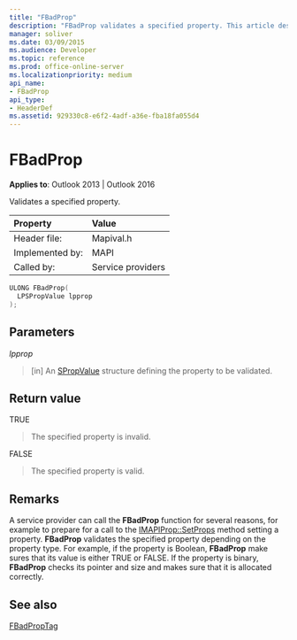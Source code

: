 ```yaml
---
title: "FBadProp"
description: "FBadProp validates a specified property. This article describes its syntax, parameters, return value, and remarks."
manager: soliver
ms.date: 03/09/2015
ms.audience: Developer
ms.topic: reference
ms.prod: office-online-server
ms.localizationpriority: medium
api_name:
- FBadProp
api_type:
- HeaderDef
ms.assetid: 929330c8-e6f2-4adf-a36e-fba18fa055d4
---
```


# FBadProp

  
  
**Applies to**: Outlook 2013 | Outlook 2016 
  
Validates a specified property. 
  
|Property |Value |
|:-----|:-----|
|Header file:  <br/> |Mapival.h  <br/> |
|Implemented by:  <br/> |MAPI  <br/> |
|Called by:  <br/> |Service providers  <br/> |
   
```cpp
ULONG FBadProp(
  LPSPropValue lpprop
);
```

## Parameters

 _lpprop_
  
> [in] An [SPropValue](spropvalue.md) structure defining the property to be validated. 
    
## Return value

TRUE 
  
> The specified property is invalid. 
    
FALSE 
  
> The specified property is valid.
    
## Remarks

A service provider can call the **FBadProp** function for several reasons, for example to prepare for a call to the [IMAPIProp::SetProps](imapiprop-setprops.md) method setting a property. **FBadProp** validates the specified property depending on the property type. For example, if the property is Boolean, **FBadProp** make sures that its value is either TRUE or FALSE. If the property is binary, **FBadProp** checks its pointer and size and makes sure that it is allocated correctly. 
  
## See also



[FBadPropTag](fbadproptag.md)

